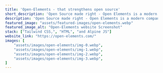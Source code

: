 ```yaml
---
title: 'Open-Elements - that strengthens open source'
short_description: 'Open Source made right - Open Elements is a modern company with a clear focus on Open Source and Java.'
description: 'Open Source made right - Open Elements is a modern company with a clear focus on Open Source and Java.'
featured_image: "assets/featured-images/open-elements.webp"
featured_image_alt: "Open-Elements website Screenshot"
stack: ["Tailwind CSS,", "HTML", "and Alpine JS"]
website_link: "https://open-elements.com/"
images: [
    "assets/images/open-elements/img-0.webp",
    "assets/images/open-elements/img-1.webp",
    "assets/images/open-elements/img-2.webp",
    "assets/images/open-elements/img-3.webp",
]
---
```

